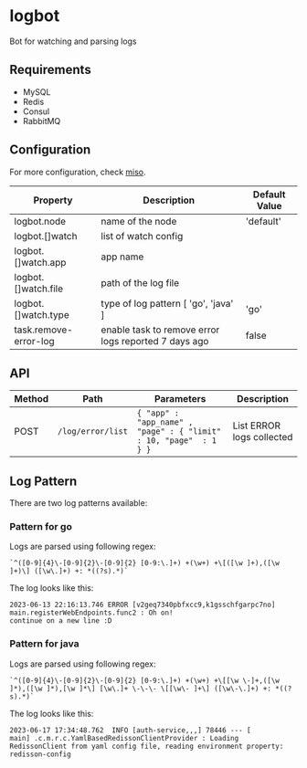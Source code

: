 # logbot

Bot for watching and parsing logs

## Requirements

- MySQL
- Redis
- Consul
- RabbitMQ

## Configuration

For more configuration, check [miso](https://github.com/CurtisNewbie/miso).

| Property              | Description                                          | Default Value |
|-----------------------|------------------------------------------------------|---------------|
| logbot.node           | name of the node                                     | 'default'     |
| logbot.[]watch        | list of watch config                                 |               |
| logbot.[]watch.app    | app name                                             |               |
| logbot.[]watch.file   | path of the log file                                 |               |
| logbot.[]watch.type   | type of log pattern [ 'go', 'java' ]                 | 'go'          |
| task.remove-error-log | enable task to remove error logs reported 7 days ago | false         |

## API

| Method | Path              | Parameters                                                        | Description               |
|--------|-------------------|-------------------------------------------------------------------|---------------------------|
| POST   | `/log/error/list` | `{ "app" : "app_name" , "page" : { "limit" : 10, "page"  : 1 } }` | List ERROR logs collected |

## Log Pattern

There are two log patterns available:

### Pattern for go

Logs are parsed using following regex:

```
`^([0-9]{4}\-[0-9]{2}\-[0-9]{2} [0-9:\.]+) +(\w+) +\[([\w ]+),([\w ]+)\] ([\w\.]+) +: *((?s).*)`
```

The log looks like this:

```log
2023-06-13 22:16:13.746 ERROR [v2geq7340pbfxcc9,k1gsschfgarpc7no] main.registerWebEndpoints.func2 : Oh on!
continue on a new line :D
```

### Pattern for java

Logs are parsed using following regex:

```
`^([0-9]{4}\-[0-9]{2}\-[0-9]{2} [0-9:\.]+) +(\w+) +\[[\w \-]+,([\w ]*),([\w ]*),[\w ]*\] [\w\.]+ \-\-\- \[[\w\- ]+\] ([\w\-\.]+) +: *((?s).*)`
```

The log looks like this:

```log
2023-06-17 17:34:48.762  INFO [auth-service,,,] 78446 --- [           main] .c.m.r.c.YamlBasedRedissonClientProvider : Loading RedissonClient from yaml config file, reading environment property: redisson-config
```
